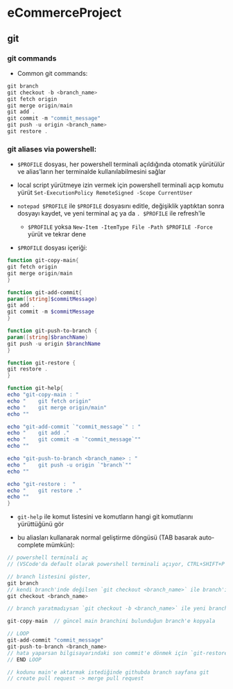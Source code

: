 # eCommerceProject
## git
### git commands
* Common git commands:
```ps1
git branch
git checkout -b <branch_name>
git fetch origin
git merge origin/main
git add .
git commit -m "commit_message"
git push -u origin <branch_name>
git restore .
```
### git aliases via powershell:

* `$PROFILE` dosyası, her powershell terminali açıldığında otomatik yürütülür ve alias'ların her terminalde kullanılabilmesini sağlar 

* local script yürütmeye izin vermek için powershell terminali açıp komutu yürüt `Set-ExecutionPolicy RemoteSigned -Scope CurrentUser`

*  `notepad $PROFILE` ile `$PROFILE` dosyasını editle, değişiklik yaptıktan sonra dosyayı kaydet, ve yeni terminal aç ya da `. $PROFILE` ile refresh'le
    * `$PROFILE` yoksa `New-Item -ItemType File -Path $PROFILE -Force` yürüt ve tekrar dene

* `$PROFILE` dosyası içeriği:
```ps1
function git-copy-main{
git fetch origin
git merge origin/main
}

function git-add-commit{
param([string]$commitMessage)
git add .
git commit -m $commitMessage
}

function git-push-to-branch {
param([string]$branchName)
git push -u origin $branchName
}

function git-restore {
git restore .
}

function git-help{
echo "git-copy-main : "
echo "    git fetch origin"
echo "    git merge origin/main"
echo ""

echo "git-add-commit `"commit_message`" : "
echo "    git add ."
echo "    git commit -m `"commit_message`""
echo ""

echo "git-push-to-branch <branch_name> : "
echo "    git push -u origin `"branch`""
echo ""

echo "git-restore :  "
echo "    git restore ."
echo ""
}
```

* `git-help` ile komut listesini ve komutların hangi git komutlarını yürüttüğünü gör

* bu aliasları kullanarak normal geliştirme döngüsü (TAB basarak auto-complete mümkün):
```h
// powershell terminali aç 
// (VSCode'da default olarak powershell terminali açıyor, CTRL+SHIFT+P -> "Terminal: Create New Terminal)

// branch listesini göster,
git branch
// kendi branch'inde değilsen `git checkout <branch_name>` ile branch'ine geç
git checkout <branch_name>

// branch yaratmadıysan `git checkout -b <branch_name>` ile yeni branch yarat ve o branch'e geç

git-copy-main  // güncel main branchini bulunduğun branch'e kopyala

// LOOP
git-add-commit "commit_message"
git-push-to-branch <branch_name>
// hata yaparsan bilgisayarındaki son commit'e dönmek için `git-restore` yürüt
// END LOOP

// kodunu main'e aktarmak istediğinde githubda branch sayfana git
// create pull request -> merge pull request
```
